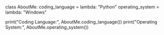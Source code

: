 ##
class AboutMe:
    coding_language = lambda: "Python"
    operating_system = lambda: "Windows"

print("Coding Language:", AboutMe.coding_language())
print("Operating System:", AboutMe.operating_system())
